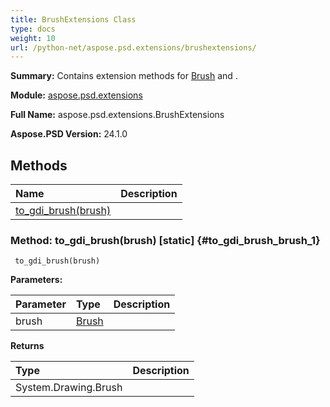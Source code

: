 ```yaml
---
title: BrushExtensions Class
type: docs
weight: 10
url: /python-net/aspose.psd.extensions/brushextensions/
---
```


**Summary:** Contains extension methods for [Brush](/psd/python-net/aspose.psd/brush/) and .

**Module:** [aspose.psd.extensions](/psd/python-net/aspose.psd.extensions/)

**Full Name:** aspose.psd.extensions.BrushExtensions

**Aspose.PSD Version:** 24.1.0

## **Methods**
| **Name** | **Description** |
| :- | :- |
| [to_gdi_brush(brush)](#to_gdi_brush_brush_1) |    |


### Method: to_gdi_brush(brush)  [static] {#to_gdi_brush_brush_1}


```
 to_gdi_brush(brush) 
```

  

**Parameters:**

| Parameter | Type | Description |
| :- | :- | :- |
| brush | [Brush](/psd/python-net/aspose.psd/brush) |  |

**Returns**

| Type | Description |
| :- | :- |
| System.Drawing.Brush |  |


